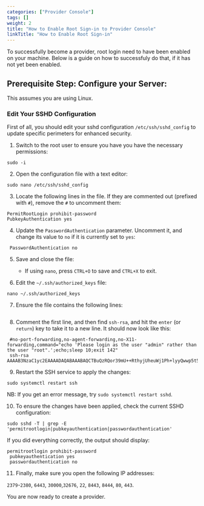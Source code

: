 ```yaml
---
categories: ["Provider Console"]
tags: []
weight: 2
title: "How to Enable Root Sign-in to Provider Console"
linkTitle: "How to Enable Root Sign-in"
---
```


To successfully become a provider, root login need to have been enabled on your machine. Below is a guide on how to successfuly do that, if it has not yet been enabled. 

## Prerequisite Step: Configure your Server:
This assumes you are using Linux. 


### Edit Your SSHD Configuration
First of all, you should edit your sshd configuration `/etc/ssh/sshd_config` to update specific perimeters for enhanced security. 
1. Switch to the root user to ensure you have you have the necessary permissions:

`sudo -i`

2. Open the configuration file with a text editor: 

`sudo nano /etc/ssh/sshd_config`

3. Locate the following lines in the file. If they are commented out (prefixed with `#`), remove the `#` to uncomment them:

```plaintext
PermitRootLogin prohibit-password
PubkeyAuthentication yes
```

4. Update the `PasswordAuthentication` parameter. Uncomment it, and change its value to `no` if it is currently set to `yes`:
```plaintext
 PasswordAuthentication no
```

5. Save and close the file:
   - If using `nano`, press `CTRL+O` to save and `CTRL+X` to exit.

6. Edit the `~/.ssh/authorized_keys` file:

`nano ~/.ssh/authorized_keys`

 7. Ensure the file contains the following lines:

 ``` no-port-forwarding,no-agent-forwarding,no-X11-forwarding,command="echo 'Please login as the user "admin" rather than the user "root".';echo;sleep 10;exit 142" ssh-rsa AAAAB3NzaC1yc2EAAAADAQABAAABAQCTBuQzRQor39mU++RthyjUheuWj1Ph+lyyQwwp5t5AgfvXjM2SuQNFyEedIAkOd8/fuv/ejKrtP85TurF1fdAiixj/N5N+nW+GgJO9s/W6......
``` 

8. Comment the first line, and then find `ssh-rsa`, and hit the `enter` (or `return`) key to take it to a new line. It should now look like this:

```
 #no-port-forwarding,no-agent-forwarding,no-X11-forwarding,command="echo 'Please login as the user "admin" rather than the user "root".';echo;sleep 10;exit 142" 
 ssh-rsa AAAAB3NzaC1yc2EAAAADAQABAAABAQCTBuQzRQor39mU++RthyjUheuWj1Ph+lyyQwwp5t5AgfvXjM2SuQNFyEedIAkOd8/fuv/ejKrtP85TurF1fdAiixj/N5N+nW+GgJO9s/W6......
```

9. Restart the SSH service to apply the changes:

```
sudo systemctl restart ssh
```

NB: If you get an error message, try `sudo systemctl restart sshd`.

10. To ensure the changes have been applied, check the current SSHD configuration:

```
sudo sshd -T | grep -E 'permitrootlogin|pubkeyauthentication|passwordauthentication'
```

If you did everything correctly, the output should display:

```
permitrootlogin prohibit-password
 pubkeyauthentication yes
 passwordauthentication no
```

11. Finally, make sure you open the following IP addresses:

`2379`-`2380`, `6443`, `30000`,`32676`, `22`, `8443`, `8444`, `80`, `443`.

You are now ready to create a provider. 